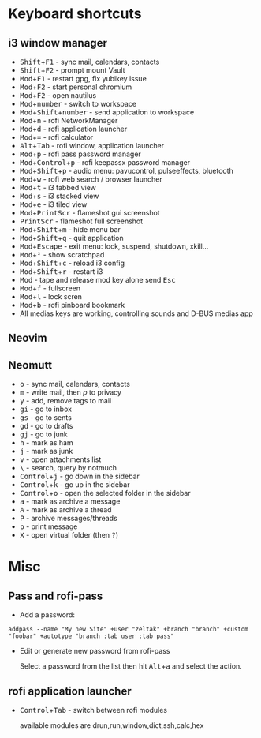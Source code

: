 # Keyboard shortcuts

## i3 window manager

- <kbd>Shift</kbd>+<kbd>F1</kbd> - sync mail, calendars, contacts
- <kbd>Shift</kbd>+<kbd>F2</kbd> - prompt mount Vault
- <kbd>Mod</kbd>+<kbd>F1</kbd> - restart gpg, fix yubikey issue
- <kbd>Mod</kbd>+<kbd>F2</kbd> - start personal chromium
- <kbd>Mod</kbd>+<kbd>F2</kbd> - open nautilus
- <kbd>Mod</kbd>+<kbd>number</kbd> - switch to workspace
- <kbd>Mod</kbd>+<kbd>Shift</kbd>+<kbd>number</kbd> - send application to workspace
- <kbd>Mod</kbd>+<kbd>n</kbd> - rofi NetworkManager
- <kbd>Mod</kbd>+<kbd>d</kbd> - rofi application launcher
- <kbd>Mod</kbd>+<kbd>=</kbd> - rofi calculator
- <kbd>Alt</kbd>+<kbd>Tab</kbd> - rofi window, application launcher
- <kbd>Mod</kbd>+<kbd>p</kbd> - rofi pass password manager
- <kbd>Mod</kbd>+<kbd>Control</kbd>+<kbd>p</kbd> - rofi keepassx password manager
- <kbd>Mod</kbd>+<kbd>Shift</kbd>+<kbd>p</kbd> - audio menu: pavucontrol, pulseeffects, bluetooth
- <kbd>Mod</kbd>+<kbd>w</kbd> - rofi web search / browser launcher
- <kbd>Mod</kbd>+<kbd>t</kbd> - i3 tabbed view
- <kbd>Mod</kbd>+<kbd>s</kbd> - i3 stacked view
- <kbd>Mod</kbd>+<kbd>e</kbd> - i3 tiled view
- <kbd>Mod</kbd>+<kbd>PrintScr</kbd> - flameshot gui screenshot
- <kbd>PrintScr</kbd> - flameshot full screenshot
- <kbd>Mod</kbd>+<kbd>Shift</kbd>+<kbd>m</kbd> - hide menu bar
- <kbd>Mod</kbd>+<kbd>Shift</kbd>+<kbd>q</kbd> - quit application
- <kbd>Mod</kbd>+<kbd>Escape</kbd> - exit menu: lock, suspend, shutdown, xkill...
- <kbd>Mod</kbd>+<kbd>²</kbd> - show scratchpad
- <kbd>Mod</kbd>+<kbd>Shift</kbd>+<kbd>c</kbd> - reload i3 config
- <kbd>Mod</kbd>+<kbd>Shift</kbd>+<kbd>r</kbd> - restart i3
- <kbd>Mod</kbd> - tape and release mod key alone send <kbd>Esc</kbd>
- <kbd>Mod</kbd>+<kbd>f</kbd> - fullscreen
- <kbd>Mod</kbd>+<kbd>l</kbd> - lock scren
- <kbd>Mod</kbd>+<kbd>b</kbd> - rofi pinboard bookmark
- All medias keys are working, controlling sounds and D-BUS medias app

## Neovim

## Neomutt

- <kbd>o</kbd> - sync mail, calendars, contacts
- <kbd>m</kbd> - write mail, then _p_ to privacy
- <kbd>y</kbd> - add, remove tags to mail
- <kbd>gi</kbd> - go to inbox
- <kbd>gs</kbd> - go to sents
- <kbd>gd</kbd> - go to drafts
- <kbd>gj</kbd> - go to junk
- <kbd>h</kbd> - mark as ham
- <kbd>j</kbd> - mark as junk
- <kbd>v</kbd> - open attachments list
- <kbd>\\</kbd> - search, query by notmuch
- <kbd>Control</kbd>+<kbd>j</kbd> - go down in the sidebar
- <kbd>Control</kbd>+<kbd>k</kbd> - go up in the sidebar
- <kbd>Control</kbd>+<kbd>o</kbd> - open the selected folder in the sidebar
- <kbd>a</kbd> - mark as archive a message
- <kbd>A</kbd> - mark as archive a thread
- <kbd>P</kbd> - archive messages/threads
- <kbd>p</kbd> - print message
- <kbd>X</kbd> - open virtual folder (then <kbd>?</kbd>)

# Misc

## Pass and rofi-pass

- Add a password:

```
addpass --name "My new Site" +user "zeltak" +branch "branch" +custom "foobar" +autotype "branch :tab user :tab pass"
```

- Edit or generate new password from rofi-pass

  Select a password from the list then hit <kbd>Alt</kbd>+<kbd>a</kbd> and select the action.

## rofi application launcher

- <kbd>Control</kbd>+<kbd>Tab</kbd> - switch between rofi modules

  available modules are drun,run,window,dict,ssh,calc,hex
